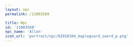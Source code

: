 ```yaml
---
layout: npc
permalink: /11003569

title: Npc
id: '11003569'
npc_name: 'Allon'
icon_url: 'portrait/npc/02010104_mapleguard_sword_p.png'
---
```

